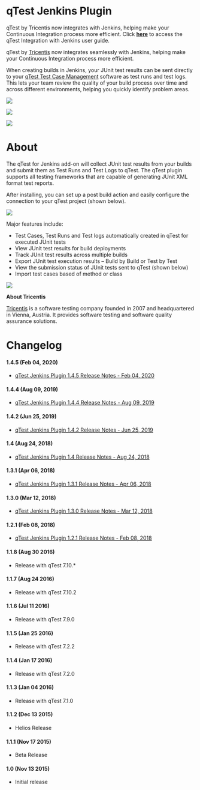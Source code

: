 # qTest Jenkins Plugin

qTest by Tricentis now integrates with Jenkins, helping make your
Continuous Integration process more efficient. Click
[**here**](https://support.qasymphony.com/hc/en-us/articles/115002955466-Jenkins-and-Bamboo-Integration)
to access the qTest Integration with Jenkins user guide.  

qTest by
[T](http://www.QASymphony.com)[ricentis](https://www.tricentis.com/) now
integrates seamlessly with Jenkins, helping make your Continuous
Integration process more efficient.

When creating builds in Jenkins, your JUnit test results can be sent
directly to your [qTest Test Case
Management](https://www.qasymphony.com/testing-platform/qtest-case-management/) software as
test runs and test logs. This lets your team review the quality of your
build process over time and across different environments, helping you
quickly identify problem areas.

![](https://wiki.jenkins.io/download/attachments/84149200/image2017-8-7%2019%3A40%3A6.png?version=1&modificationDate=1502149209000&api=v2)

![](https://wiki.jenkins.io/download/attachments/84149200/image2017-8-7%2019%3A39%3A30.png?version=1&modificationDate=1502149173000&api=v2)

  

![](https://wiki.jenkins.io/download/attachments/84149200/2016-07-13_8-16-37.png?version=1&modificationDate=1468412561000&api=v2)

# **About**

The qTest for Jenkins add-on will collect JUnit test results from your
builds and submit them as Test Runs and Test Logs to qTest. The qTest
plugin supports all testing frameworks that are capable of generating
JUnit XML format test reports.

After installing, you can set up a post build action and easily
configure the connection to your qTest project (shown below).

![](https://wiki.jenkins.io/download/attachments/84149200/qtest-jenkins-plugin.png?version=2&modificationDate=1535116843000&api=v2)

Major features include:

-   Test Cases, Test Runs and Test logs automatically created in qTest
    for executed JUnit tests
-   View JUnit test results for build deployments
-   Track JUnit test results across multiple builds
-   Export JUnit test execution results – Build by Build or Test by Test
-   View the submission status of JUnit tests sent to qTest (shown
    below)
-   Import test cases based of method or class 

![](https://wiki.jenkins.io/download/attachments/84149200/2016-07-13_8-16-37%202.png?version=1&modificationDate=1468412984000&api=v2)

**About Tricentis**

[Tricentis](https://www.tricentis.com) is a software testing company
founded in 2007 and headquartered in Vienna, Austria. It provides
software testing and software quality assurance solutions.

# Changelog

#### 1.4.5 (Feb 04, 2020)

-   [qTest Jenkins Plugin 1.4.5 Release Notes - Feb 04, 2020](https://support.qasymphony.com/hc/en-us/articles/360000353403#0-qtest-jenkins-plugin-142-june-24-2018)

#### 1.4.4 (Aug 09, 2019)

-   [qTest Jenkins Plugin 1.4.4 Release Notes - Aug 09,
    2019](https://support.qasymphony.com/hc/en-us/articles/360000353403#0-qtest-jenkins-plugin-144-august-09-2019)

#### 1.4.2 (Jun 25, 2019)

-   [qTest Jenkins Plugin 1.4.2 Release Notes - Jun 25,
    2019](https://support.qasymphony.com/hc/en-us/articles/360000353403#0-qtest-jenkins-plugin-142-june-25-2019)

#### 1.4 (Aug 24, 2018)

-   [qTest Jenkins Plugin 1.4 Release Notes - Aug 24,
    2018](https://support.qasymphony.com/hc/en-us/articles/360000353403#0-qtest-jenkins-plugin-14-august-24-2018)

#### 1.3.1 (Apr 06, 2018)

-   [qTest Jenkins Plugin 1.3.1 Release Notes - Apr 06,
    2018](https://support.qasymphony.com/hc/en-us/articles/360000353403-Jenkins-Plugin-1-3-0-Release-Notes-Mar-12-2018#0-qtest-jenkins-plugin-131-april-06-2018)

#### 1.3.0 (Mar 12, 2018)

-   [qTest Jenkins Plugin 1.3.0 Release Notes - Mar 12,
    2018](https://support.qasymphony.com/hc/en-us/articles/360000353403-Jenkins-Plugin-1-3-0-Release-Notes-Mar-12-2018#2-qtest-jenkins-plugin-130-mar-12-2018)

#### 1.2.1 (Feb 08, 2018)

-   [qTest Jenkins Plugin 1.2.1 Release Notes - Feb 08,
    2018](https://support.qasymphony.com/hc/en-us/articles/360000042326)

#### 1.1.8 (Aug 30 2016)

-   Release with qTest 7.10.\*

#### 1.1.7 (Aug 24 2016)

-   Release with qTest 7.10.2

#### 1.1.6 (Jul 11 2016)

-   Release with qTest 7.9.0

#### 1.1.5 (Jan 25 2016)

-   Release with qTest 7.2.2

#### 1.1.4 (Jan 17 2016)

-   Release with qTest 7.2.0

#### 1.1.3 (Jan 04 2016)

-   Release with qTest 7.1.0

#### 1.1.2 (Dec 13 2015)

-   Helios Release

#### 1.1.1 (Nov 17 2015)

-   Beta Release

#### 1.0 (Nov 13 2015)

-   Initial release
